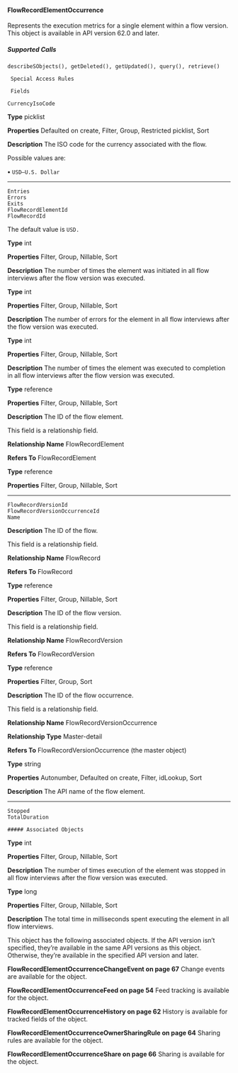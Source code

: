 #### FlowRecordElementOccurrence

Represents the execution metrics for a single element within a flow version. This object is available in API version 62.0 and later.

##### Supported Calls
```
describeSObjects(), getDeleted(), getUpdated(), query(), retrieve()

 Special Access Rules

 Fields

```
```
CurrencyIsoCode

```

**Type**
picklist

**Properties**
Defaulted on create, Filter, Group, Restricted picklist, Sort

**Description**
The ISO code for the currency associated with the flow.

Possible values are:

**•** `USD—U.S. Dollar`


-----

```
Entries
Errors
Exits
FlowRecordElementId
FlowRecordId

```

The default value is `USD.`

**Type**
int

**Properties**
Filter, Group, Nillable, Sort

**Description**
The number of times the element was initiated in all flow interviews after the flow version
was executed.

**Type**
int

**Properties**
Filter, Group, Nillable, Sort

**Description**
The number of errors for the element in all flow interviews after the flow version was executed.

**Type**
int

**Properties**
Filter, Group, Nillable, Sort

**Description**
The number of times the element was executed to completion in all flow interviews after
the flow version was executed.

**Type**
reference

**Properties**
Filter, Group, Nillable, Sort

**Description**
The ID of the flow element.

This field is a relationship field.

**Relationship Name**
FlowRecordElement

**Refers To**
FlowRecordElement

**Type**
reference

**Properties**
Filter, Group, Nillable, Sort


-----

```
FlowRecordVersionId
FlowRecordVersionOccurrenceId
Name

```

**Description**
The ID of the flow.

This field is a relationship field.

**Relationship Name**
FlowRecord

**Refers To**
FlowRecord

**Type**
reference

**Properties**
Filter, Group, Nillable, Sort

**Description**
The ID of the flow version.

This field is a relationship field.

**Relationship Name**
FlowRecordVersion

**Refers To**
FlowRecordVersion

**Type**
reference

**Properties**
Filter, Group, Sort

**Description**
The ID of the flow occurrence.

This field is a relationship field.

**Relationship Name**
FlowRecordVersionOccurrence

**Relationship Type**
Master-detail

**Refers To**
FlowRecordVersionOccurrence (the master object)

**Type**
string

**Properties**
Autonumber, Defaulted on create, Filter, idLookup, Sort

**Description**
The API name of the flow element.


-----

```
Stopped
TotalDuration

##### Associated Objects

```

**Type**
int

**Properties**
Filter, Group, Nillable, Sort

**Description**
The number of times execution of the element was stopped in all flow interviews after the
flow version was executed.

**Type**
long

**Properties**
Filter, Group, Nillable, Sort

**Description**
The total time in milliseconds spent executing the element in all flow interviews.


This object has the following associated objects. If the API version isn’t specified, they’re available in the same API versions as this object.
Otherwise, they’re available in the specified API version and later.

**FlowRecordElementOccurrenceChangeEvent on page 67**
Change events are available for the object.

**FlowRecordElementOccurrenceFeed on page 54**
Feed tracking is available for the object.

**FlowRecordElementOccurrenceHistory on page 62**
History is available for tracked fields of the object.

**FlowRecordElementOccurrenceOwnerSharingRule on page 64**
Sharing rules are available for the object.

**FlowRecordElementOccurrenceShare on page 66**
Sharing is available for the object.
